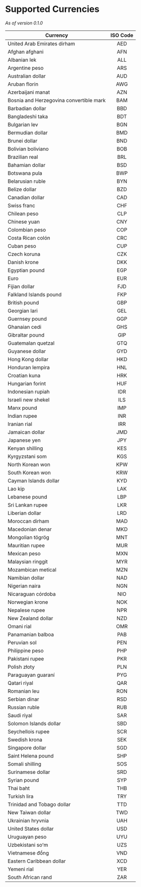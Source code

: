Supported Currencies
====================

_As of version 0.1.0_

| Currency | ISO Code |
| -------- |:--------:|
| United Arab Emirates dirham | AED |
| Afghan afghani | AFN |
| Albanian lek | ALL |
| Argentine peso | ARS |
| Australian dollar | AUD |
| Aruban florin | AWG |
| Azerbaijani manat | AZN |
| Bosnia and Herzegovina convertible mark | BAM |
| Barbadian dollar | BBD |
| Bangladeshi taka | BDT |
| Bulgarian lev | BGN |
| Bermudian dollar | BMD |
| Brunei dollar | BND |
| Bolivian boliviano | BOB |
| Brazilian real | BRL |
| Bahamian dollar | BSD |
| Botswana pula | BWP |
| Belarusian ruble | BYN |
| Belize dollar | BZD |
| Canadian dollar | CAD |
| Swiss franc | CHF |
| Chilean peso | CLP |
| Chinese yuan | CNY |
| Colombian peso | COP |
| Costa Rican colón | CRC |
| Cuban peso | CUP |
| Czech koruna | CZK |
| Danish krone | DKK |
| Egyptian pound | EGP |
| Euro | EUR |
| Fijian dollar | FJD |
| Falkland Islands pound | FKP |
| British pound | GBP |
| Georgian lari | GEL |
| Guernsey pound | GGP |
| Ghanaian cedi | GHS |
| Gibraltar pound | GIP |
| Guatemalan quetzal | GTQ |
| Guyanese dollar | GYD |
| Hong Kong dollar | HKD |
| Honduran lempira | HNL |
| Croatian kuna | HRK |
| Hungarian forint | HUF |
| Indonesian rupiah | IDR |
| Israeli new shekel | ILS |
| Manx pound | IMP |
| Indian rupee | INR |
| Iranian rial | IRR |
| Jamaican dollar | JMD |
| Japanese yen | JPY |
| Kenyan shilling | KES |
| Kyrgyzstani som | KGS |
| North Korean won | KPW |
| South Korean won | KRW |
| Cayman Islands dollar | KYD |
| Lao kip | LAK |
| Lebanese pound | LBP |
| Sri Lankan rupee | LKR |
| Liberian dollar | LRD |
| Moroccan dirham | MAD |
| Macedonian denar | MKD |
| Mongolian tögrög | MNT |
| Mauritian rupee | MUR |
| Mexican peso | MXN |
| Malaysian ringgit | MYR |
| Mozambican metical | MZN |
| Namibian dollar | NAD |
| Nigerian naira | NGN |
| Nicaraguan córdoba | NIO |
| Norwegian krone | NOK |
| Nepalese rupee | NPR |
| New Zealand dollar | NZD |
| Omani rial | OMR |
| Panamanian balboa | PAB |
| Peruvian sol | PEN |
| Philippine peso | PHP |
| Pakistani rupee | PKR |
| Polish złoty | PLN |
| Paraguayan guaraní | PYG |
| Qatari riyal | QAR |
| Romanian leu | RON |
| Serbian dinar | RSD |
| Russian ruble | RUB |
| Saudi riyal | SAR |
| Solomon Islands dollar | SBD |
| Seychellois rupee | SCR |
| Swedish krona | SEK |
| Singapore dollar | SGD |
| Saint Helena pound | SHP |
| Somali shilling | SOS |
| Surinamese dollar | SRD |
| Syrian pound | SYP |
| Thai baht | THB |
| Turkish lira | TRY |
| Trinidad and Tobago dollar | TTD |
| New Taiwan dollar | TWD |
| Ukrainian hryvnia | UAH |
| United States dollar | USD |
| Uruguayan peso | UYU |
| Uzbekistani soʻm | UZS |
| Vietnamese đồng | VND |
| Eastern Caribbean dollar | XCD |
| Yemeni rial | YER |
| South African rand | ZAR |